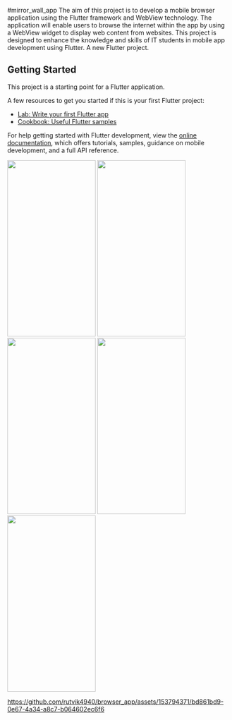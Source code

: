 #mirror_wall_app
The aim of this project is to develop a mobile browser application using the Flutter framework
and WebView technology. The application will enable users to browse the internet within the app
by using a WebView widget to display web content from websites. This project is designed to
enhance the knowledge and skills of IT students in mobile app development using Flutter.
A new Flutter project.

## Getting Started

This project is a starting point for a Flutter application.

A few resources to get you started if this is your first Flutter project:

- [Lab: Write your first Flutter app](https://docs.flutter.dev/get-started/codelab)
- [Cookbook: Useful Flutter samples](https://docs.flutter.dev/cookbook)

For help getting started with Flutter development, view the
[online documentation](https://docs.flutter.dev/), which offers tutorials,
samples, guidance on mobile development, and a full API reference.

<p>
  <img src="https://github.com/rutvik4940/browser_app/assets/153794371/da9c607f-6e9b-4283-8a2b-548d7c151a0a"
  height="400px" width ="200px"/>
  <img src="https://github.com/rutvik4940/browser_app/assets/153794371/23ce7be5-c16a-4f4e-b171-5b84ae77c232"
  height="400px" width ="200px"/>
   <img src="https://github.com/rutvik4940/browser_app/assets/153794371/5b3873bb-5b91-49a3-8ad3-0a34e186ff91"
  height="400px" width ="200px"/>
   <img src="https://github.com/rutvik4940/browser_app/assets/153794371/32cd83a9-9902-4a85-90c6-e69783a73c88"
  height="400px" width ="200px"/>
   <img src="https://github.com/rutvik4940/browser_app/assets/153794371/5d3c092c-46b9-4726-8bf7-4958cc055dec"
  height="400px" width ="200px"/>


https://github.com/rutvik4940/browser_app/assets/153794371/bd861bd9-0e67-4a34-a8c7-b064602ec6f6


  
</p>
